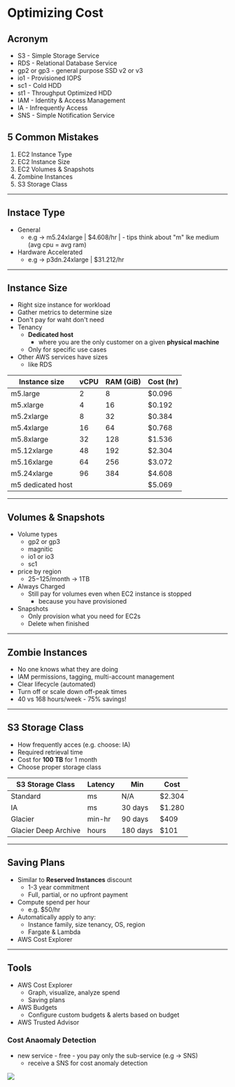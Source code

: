 # Optimizing Cost

## Acronym
* S3 - Simple Storage Service
* RDS - Relational Database Service
* gp2 or gp3 - general purpose SSD v2 or v3 
* io1 - Provisioned IOPS
* sc1 - Cold HDD
* st1 - Throughput Optimized HDD
* IAM - Identity & Access Management
* IA - Infrequently Access
* SNS - Simple Notification Service


## 5 Common Mistakes
1) EC2 Instance Type
2) EC2 Instance Size
3) EC2 Volumes & Snapshots
4) Zombine Instances
5) S3 Storage Class

---

## Instace Type
* General
  * e.g -> m5.24xlarge | $4.608/hr | - tips think about "m" lke medium (avg cpu = avg ram)
* Hardware Accelerated 
  * e.g -> p3dn.24xlarge | $31.212/hr
  
---

## Instance Size
* Right size instance for workload
* Gather metrics to determine size
* Don't pay for waht don't need
* Tenancy
  * **Dedicated host**
    * where you are the only customer on a given **physical machine**
  * Only for specific use cases
* Other AWS services have sizes
  * like RDS


| Instance size | vCPU | RAM (GiB) | Cost (hr) |
|---------------|------|-----------|-----------|
| m5.large      | 2    | 8         | $0.096    |
| m5.xlarge     | 4    | 16        | $0.192    |
| m5.2xlarge    | 8    | 32        | $0.384    |
| m5.4xlarge    | 16   | 64        | $0.768    |
| m5.8xlarge    | 32   | 128       | $1.536    |
| m5.12xlarge   | 48   | 192       | $2.304    |
| m5.16xlarge   | 64   | 256       | $3.072    |
| m5.24xlarge   | 96   | 384       | $4.608    |
| m5 dedicated host | | | $5.069 |

----

## Volumes & Snapshots
* Volume types
  * gp2 or gp3
  * magnitic
  * io1 or io3
  * sc1
* price by region
  * $25-$125/month -> 1TB
* Always Charged
  * Still pay for volumes even when EC2 instance is stopped
    * because you have provisioned
* Snapshots
  * Only provision what you need for EC2s
  * Delete when finished
  
---

## Zombie Instances
* No one knows what they are doing
* IAM permissions, tagging, multi-account management
* Clear lifecycle (automated)
* Turn off or scale down off-peak times
* 40 vs 168 hours/week - 75% savings! 

---

## S3 Storage Class
* How frequently acces (e.g. choose: IA)
* Required retrieval time
* Cost for **100 TB** for 1 month
* Choose proper storage class

| S3 Storage Class | Latency | Min | Cost |
|------------------|---------|-----|------|
| Standard | ms | N/A | $2.304 |
| IA | ms | 30 days | $1.280 |
| Glacier | min-hr | 90 days | $409 |
| Glacier Deep Archive | hours | 180 days | $101 |

---

## Saving Plans
* Similar to **Reserved Instances** discount
  * 1-3 year commitment
  * Full, partial, or no upfront payment
* Compute spend per hour
  * e.g. $50/hr
* Automatically apply to any:
  * Instance family, size tenancy, OS, region
  * Fargate & Lambda
* AWS Cost Explorer

---

## Tools
* AWS Cost Explorer
  * Graph, visualize, analyze spend
  * Saving plans
* AWS Budgets
  * Configure custom budgets & alerts based on budget
* AWS Trusted Advisor  

### Cost Anaomaly Detection
* new service - free - you pay only the sub-service (e.g -> SNS)
  * receive a SNS for cost anomaly detection

    
[<img src="https://i.imgur.com/YAHerNR.png">](https://i.imgur.com/YAHerNR.png)
